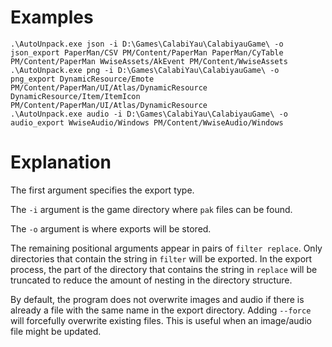 ﻿# Examples
```
.\AutoUnpack.exe json -i D:\Games\CalabiYau\CalabiyauGame\ -o json_export PaperMan/CSV PM/Content/PaperMan PaperMan/CyTable PM/Content/PaperMan WwiseAssets/AkEvent PM/Content/WwiseAssets
.\AutoUnpack.exe png -i D:\Games\CalabiYau\CalabiyauGame\ -o png_export DynamicResource/Emote PM/Content/PaperMan/UI/Atlas/DynamicResource DynamicResource/Item/ItemIcon PM/Content/PaperMan/UI/Atlas/DynamicResource
.\AutoUnpack.exe audio -i D:\Games\CalabiYau\CalabiyauGame\ -o audio_export WwiseAudio/Windows PM/Content/WwiseAudio/Windows
```

# Explanation

The first argument specifies the export type. 

The `-i` argument is the game directory where `pak` files can be found.

The `-o` argument is where exports will be stored.

The remaining positional arguments appear in pairs of `filter replace`. Only directories that contain the string in `filter` will be exported. In the export process, the part of the directory that contains the string in `replace` will be truncated to reduce the amount of nesting in the directory structure. 

By default, the program does not overwrite images and audio if there is already a file with the same name in the export directory. Adding `--force` will forcefully overwrite existing files. This is useful when an image/audio file might be updated. 